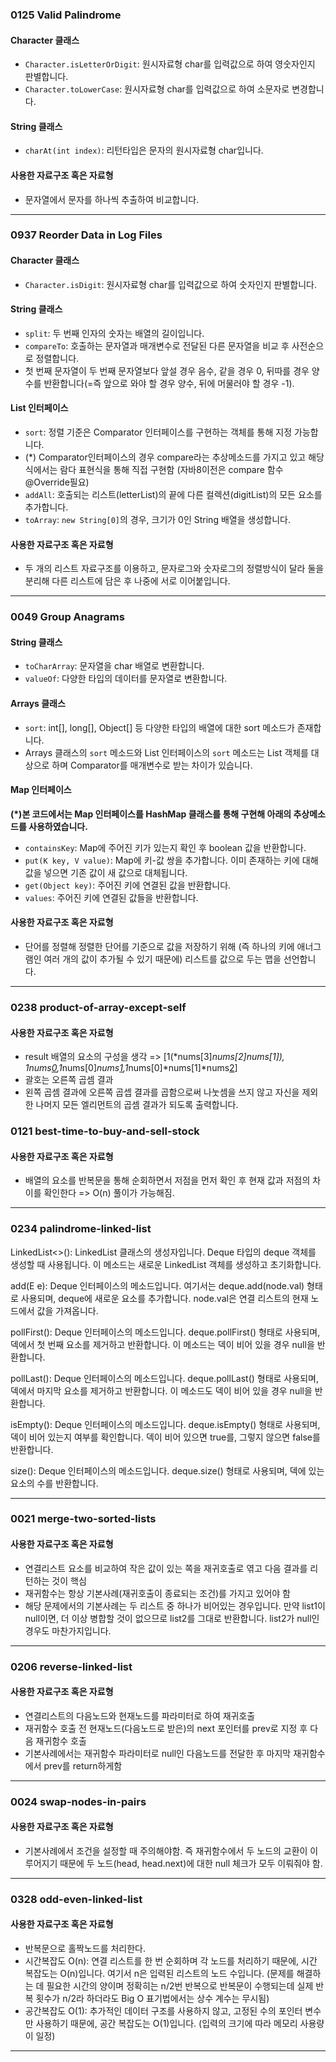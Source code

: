 ### 0125 Valid Palindrome

#### Character 클래스
- `Character.isLetterOrDigit`: 원시자료형 char를 입력값으로 하여 영숫자인지 판별합니다.
- `Character.toLowerCase`: 원시자료형 char를 입력값으로 하여 소문자로 변경합니다.

#### String 클래스
- `charAt(int index)`: 리턴타입은 문자의 원시자료형 char입니다.

#### 사용한 자료구조 혹은 자료형
- 문자열에서 문자를 하나씩 추출하여 비교합니다.

***
### 0937 Reorder Data in Log Files

#### Character 클래스
- `Character.isDigit`: 원시자료형 char를 입력값으로 하여 숫자인지 판별합니다.

#### String 클래스
- `split`: 두 번째 인자의 숫자는 배열의 길이입니다.
- `compareTo`: 호출하는 문자열과 매개변수로 전달된 다른 문자열을 비교 후 사전순으로 정렬합니다.
- 첫 번째 문자열이 두 번째 문자열보다 앞설 경우 음수, 같을 경우 0, 뒤따를 경우 양수를 반환합니다(=즉 앞으로 와야 할 경우 양수, 뒤에 머물러야 할 경우 -1).

#### List 인터페이스
- `sort`: 정렬 기준은 Comparator 인터페이스를 구현하는 객체를 통해 지정 가능합니다.
-  (*) Comparator인터페이스의 경우 compare라는 추상메소드를 가지고 있고 해당 식에서는 람다 표현식을 통해 직접 구현함 (자바8이전은 compare 함수 @Override필요)
- `addAll`: 호출되는 리스트(letterList)의 끝에 다른 컬렉션(digitList)의 모든 요소를 추가합니다.
- `toArray`: `new String[0]`의 경우, 크기가 0인 String 배열을 생성합니다.

#### 사용한 자료구조 혹은 자료형
- 두 개의 리스트 자료구조를 이용하고, 문자로그와 숫자로그의 정렬방식이 달라 둘을 분리해 다른 리스트에 담은 후 나중에 서로 이어붙입니다.

***

### 0049 Group Anagrams

#### String 클래스
- `toCharArray`: 문자열을 char 배열로 변환합니다.
- `valueOf`: 다양한 타입의 데이터를 문자열로 변환합니다.

#### Arrays 클래스
- `sort`: int[], long[], Object[] 등 다양한 타입의 배열에 대한 sort 메소드가 존재합니다.
- Arrays 클래스의 `sort` 메소드와 List 인터페이스의 `sort` 메소드는 List 객체를 대상으로 하며 Comparator를 매개변수로 받는 차이가 있습니다.

#### Map 인터페이스
**(*)본 코드에서는 Map 인터페이스를 HashMap 클래스를 통해 구현해 아래의 추상메소드를 사용하였습니다.**
- `containsKey`: Map에 주어진 키가 있는지 확인 후 boolean 값을 반환합니다.
- `put(K key, V value)`: Map에 키-값 쌍을 추가합니다. 이미 존재하는 키에 대해 값을 넣으면 기존 값이 새 값으로 대체됩니다.
- `get(Object key)`: 주어진 키에 연결된 값을 반환합니다.
- `values`: 주어진 키에 연결된 값들을 반환합니다.

#### 사용한 자료구조 혹은 자료형
- 단어를 정렬해 정렬한 단어를 기준으로 값을 저장하기 위해 (즉 하나의 키에 애너그램인 여러 개의 값이 추가될 수 있기 때문에) 리스트를 값으로 두는 맵을 선언합니다.

***

### 0238 product-of-array-except-self

#### 사용한 자료구조 혹은 자료형
- result 배열의 요소의 구성을 생각 => [1(*nums[3]*nums[2]*nums[1]), 1*nums[0](*nums[3]*nums[2]),1*nums[0]*nums[1](*nums[3]),1*nums[0]*nums[1]*nums[2](*1)]
- 괄호는 오른쪽 곱셈 결과
- 왼쪽 곱셈 결과에 오른쪽 곱셉 결과를 곱함으로써 나눗셈을 쓰지 않고 자신을 제외한 나머지 모든 엘리먼트의 곱셈 결과가 되도록 출력합니다.

### 0121 best-time-to-buy-and-sell-stock

#### 사용한 자료구조 혹은 자료형
- 배열의 요소를 반복문을 통해 순회하면서 저점을 먼저 확인 후 현재 값과 저점의 차이를 확인한다 => O(n) 풀이가 가능해짐.

***

### 0234 palindrome-linked-list
LinkedList<>(): LinkedList 클래스의 생성자입니다. Deque<Integer> 타입의 deque 객체를 생성할 때 사용됩니다. 이 메소드는 새로운 LinkedList 객체를 생성하고 초기화합니다.

add(E e): Deque 인터페이스의 메소드입니다. 여기서는 deque.add(node.val) 형태로 사용되며, deque에 새로운 요소를 추가합니다. node.val은 연결 리스트의 현재 노드에서 값을 가져옵니다.

pollFirst(): Deque 인터페이스의 메소드입니다. deque.pollFirst() 형태로 사용되며, 덱에서 첫 번째 요소를 제거하고 반환합니다. 이 메소드는 덱이 비어 있을 경우 null을 반환합니다.

pollLast(): Deque 인터페이스의 메소드입니다. deque.pollLast() 형태로 사용되며, 덱에서 마지막 요소를 제거하고 반환합니다. 이 메소드도 덱이 비어 있을 경우 null을 반환합니다.

isEmpty(): Deque 인터페이스의 메소드입니다. deque.isEmpty() 형태로 사용되며, 덱이 비어 있는지 여부를 확인합니다. 덱이 비어 있으면 true를, 그렇지 않으면 false를 반환합니다.

size(): Deque 인터페이스의 메소드입니다. deque.size() 형태로 사용되며, 덱에 있는 요소의 수를 반환합니다.

***

### 0021 merge-two-sorted-lists

#### 사용한 자료구조 혹은 자료형
- 연결리스트 요소를 비교하여 작은 값이 있는 쪽을 재귀호출로 엮고 다음 결과를 리턴하는 것이 핵심
- 재귀함수는 항상 기본사례(재귀호출이 종료되는 조건)를 가지고 있어야 함
- 해당 문제에서의 기본사례는 두 리스트 중 하나가 비어있는 경우입니다. 만약 list1이 null이면, 더 이상 병합할 것이 없으므로 list2를 그대로 반환합니다. list2가 null인 경우도 마찬가지입니다.

***

### 0206 reverse-linked-list

#### 사용한 자료구조 혹은 자료형
- 연결리스트의 다음노드와 현재노드를 파라미터로 하여 재귀호출
- 재귀함수 호출 전 현재노드(다음노드로 받은)의 next 포인터를 prev로 지정 후 다음 재귀함수 호출
- 기본사례에서는 재귀함수 파라미터로 null인 다음노드를 전달한 후 마지막 재귀함수에서 prev를 return하게함

***
### 0024 swap-nodes-in-pairs

#### 사용한 자료구조 혹은 자료형
- 기본사례에서 조건을 설정할 때 주의해야함. 즉 재귀함수에서 두 노드의 교환이 이루어지기 때문에 두 노드(head, head.next)에 대한 null 체크가 모두 이뤄줘야 함.

***
### 0328 odd-even-linked-list

#### 사용한 자료구조 혹은 자료형
- 반복문으로 홀짝노드를 처리한다.
- 시간복잡도 O(n): 연결 리스트를 한 번 순회하며 각 노드를 처리하기 때문에, 시간 복잡도는 O(n)입니다. 여기서 n은 입력된 리스트의 노드 수입니다.
  (문제를 해결하는 데 필요한 시간의 양이며 정확히는 n/2번 반복으로 반복문이 수행되는데 실제 반복 횟수가 n/2라 하더라도 Big O 표기법에서는 상수 계수는 무시됨)
- 공간복잡도 O(1): 추가적인 데이터 구조를 사용하지 않고, 고정된 수의 포인터 변수만 사용하기 때문에, 공간 복잡도는 O(1)입니다.
  (입력의 크기에 따라 메모리 사용량이 일정)

***


